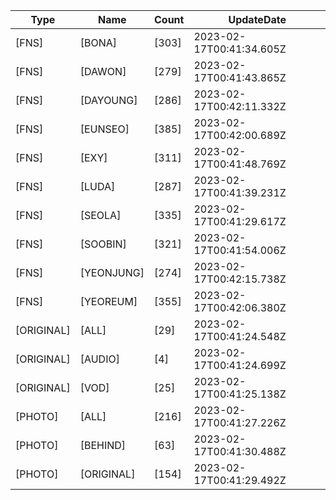 | Type | Name | Count | UpdateDate |
| ---- | ---- | ----- | ---- |
|[FNS]|[BONA]|[303]|2023-02-17T00:41:34.605Z|
|[FNS]|[DAWON]|[279]|2023-02-17T00:41:43.865Z|
|[FNS]|[DAYOUNG]|[286]|2023-02-17T00:42:11.332Z|
|[FNS]|[EUNSEO]|[385]|2023-02-17T00:42:00.689Z|
|[FNS]|[EXY]|[311]|2023-02-17T00:41:48.769Z|
|[FNS]|[LUDA]|[287]|2023-02-17T00:41:39.231Z|
|[FNS]|[SEOLA]|[335]|2023-02-17T00:41:29.617Z|
|[FNS]|[SOOBIN]|[321]|2023-02-17T00:41:54.006Z|
|[FNS]|[YEONJUNG]|[274]|2023-02-17T00:42:15.738Z|
|[FNS]|[YEOREUM]|[355]|2023-02-17T00:42:06.380Z|
|[ORIGINAL]|[ALL]|[29]|2023-02-17T00:41:24.548Z|
|[ORIGINAL]|[AUDIO]|[4]|2023-02-17T00:41:24.699Z|
|[ORIGINAL]|[VOD]|[25]|2023-02-17T00:41:25.138Z|
|[PHOTO]|[ALL]|[216]|2023-02-17T00:41:27.226Z|
|[PHOTO]|[BEHIND]|[63]|2023-02-17T00:41:30.488Z|
|[PHOTO]|[ORIGINAL]|[154]|2023-02-17T00:41:29.492Z|